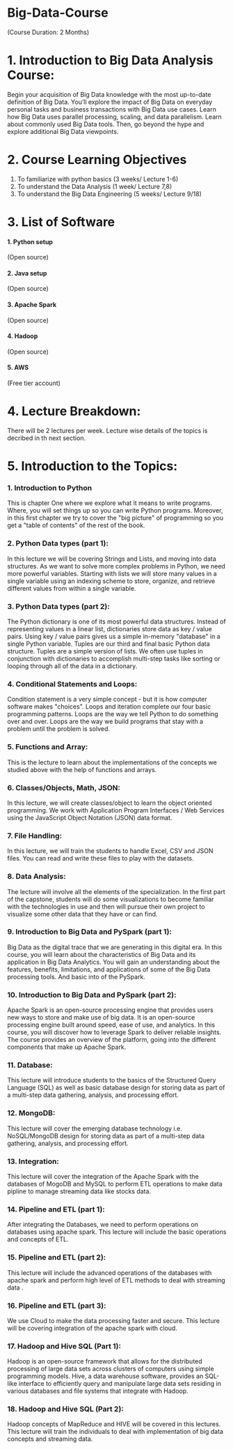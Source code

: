 # Big-Data-Course
(Course Duration: 2 Months)

# 1. Introduction to Big Data Analysis Course:
Begin your acquisition of Big Data knowledge with the most up-to-date definition of Big Data. You’ll explore the impact of Big Data on everyday personal tasks and business transactions with Big Data use cases. Learn how Big Data uses parallel processing, scaling, and data parallelism. Learn about commonly used Big Data tools. Then, go beyond the hype and explore additional Big Data viewpoints.
# 2. Course Learning Objectives
1. To familiarize with python basics (3 weeks/ Lecture 1-6)
2. To understand the Data Analysis   (1 week/ Lecture 7,8)
3. To understand the Big Data Engineering	 (5 weeks/ Lecture 9/18)
# 3. List of Software
#### 1. Python setup	
(Open source)
#### 2. Java setup	
(Open source)
#### 3. Apache Spark 
(Open source)
#### 4. Hadoop	
(Open source)
#### 5. AWS	
(Free tier account)

# 4. Lecture Breakdown:
There will be 2 lectures per week. Lecture wise details of the topics is decribed in th next section. 

# 5. Introduction to the Topics:
### 1. Introduction to Python
This is chapter One where we explore what it means to write programs. Where, you will set things up so you can write Python programs. Moreover, in this first chapter we try to cover the "big picture" of programming so you get a "table of contents" of the rest of the book.
### 2. Python Data types (part 1):
In this lecture we will be covering Strings and Lists, and moving into data structures. As we want to solve more complex problems in Python, we need more powerful variables. Starting with lists we will store many values in a single variable using an indexing scheme to store, organize, and retrieve different values from within a single variable.
### 3.	Python Data types (part 2):
The Python dictionary is one of its most powerful data structures. Instead of representing values in a linear list, dictionaries store data as key / value pairs. Using key / value pairs gives us a simple in-memory "database" in a single Python variable. Tuples are our third and final basic Python data structure. Tuples are a simple version of lists. We often use tuples in conjunction with dictionaries to accomplish multi-step tasks like sorting or looping through all of the data in a dictionary.
### 4. Conditional Statements and Loops:
Condition statement is a very simple concept - but it is how computer software makes "choices".   Loops and iteration complete our four basic programming patterns. Loops are the way we tell Python to do something over and over. Loops are the way we build programs that stay with a problem until the problem is solved.

### 5.	Functions and Array:
This is the lecture to learn about the implementations of the concepts we studied above with the help of functions and arrays.


### 6.	Classes/Objects, Math, JSON:
In this lecture, we will create classes/object to learn the object oriented programming. We work with Application Program Interfaces / Web Services using the JavaScript Object Notation (JSON) data format.

### 7.	File Handling:
In this lecture, we will train the students to handle Excel, CSV and JSON files. You can read and write these files to play with the datasets.
### 8.	Data Analysis:
The lecture will involve all the elements of the specialization.  In the first part of the capstone, students will do some visualizations to become familiar with the technologies in use and then will pursue their own project to visualize some other data that they have or can find.
### 9.	Introduction to Big Data and PySpark (part 1):
Big Data as the digital trace that we are generating in this digital era. In this course, you will learn about the characteristics of Big Data and its application in Big Data Analytics. You will gain an understanding about the features, benefits, limitations, and applications of some of the Big Data processing tools. And basic into of the PySpark.
### 10.	Introduction to Big Data and PySpark (part 2):
Apache Spark is an open-source processing engine that provides users new ways to store and make use of big data. It is an open-source processing engine built around speed, ease of use, and analytics. In this course, you will discover how to leverage Spark to deliver reliable insights. The course provides an overview of the platform, going into the different components that make up Apache Spark.
### 11.	Database:
This lecture will introduce students to the basics of the Structured Query Language (SQL) as well as basic database design for storing data as part of a multi-step data gathering, analysis, and processing effort.  
### 12.	MongoDB:
This lecture will cover the emerging database technology i.e. NoSQL/MongoDB design for storing data as part of a multi-step data gathering, analysis, and processing effort.  
### 13.	Integration:
This lecture will cover the integration of the Apache Spark with the databases of MogoDB and MySQL to perform ETL operations to make data pipline to manage streaming data like stocks data.


### 14.	Pipeline and ETL (part 1):
After integrating the Databases, we need to perform operations on databases using apache spark. This lecture will include the basic operations and concepts of ETL.
### 15.	Pipeline and ETL (part 2):
This lecture will include the advanced operations of the databases with apache spark and perform high level of ETL methods to deal with streaming data .
### 16.	Pipeline and ETL (part 3):
We use Cloud to make the data processing faster and secure. This lecture will be covering integration of the apache spark with cloud.
### 17.	Hadoop and Hive SQL (Part 1):
Hadoop is an open-source framework that allows for the distributed processing of large data sets across clusters of computers using simple programming models. Hive, a data warehouse software, provides an SQL-like interface to efficiently query and manipulate large data sets residing in various databases and file systems that integrate with Hadoop.
### 18.	Hadoop and Hive SQL (Part 2):
Hadoop concepts of MapReduce and HIVE will be covered in this lectures.  This lecture will train the individuals to deal with implementation of big data concepts and streaming data. 

